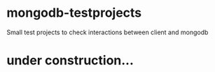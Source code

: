 # mongodb-testprojects
Small test projects to check interactions between client and mongodb

# under construction...
